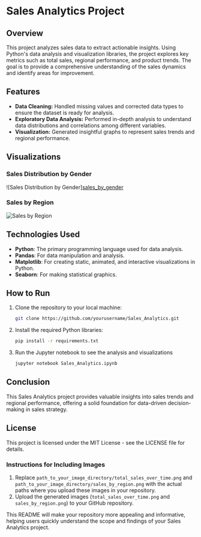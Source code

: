 # Sales Analytics Project

## Overview
This project analyzes sales data to extract actionable insights. Using Python's data analysis and visualization libraries, the project explores key metrics such as total sales, regional performance, and product trends. The goal is to provide a comprehensive understanding of the sales dynamics and identify areas for improvement.

## Features
- **Data Cleaning:** Handled missing values and corrected data types to ensure the dataset is ready for analysis.
- **Exploratory Data Analysis:** Performed in-depth analysis to understand data distributions and correlations among different variables.
- **Visualization:** Generated insightful graphs to represent sales trends and regional performance.

## Visualizations
### Sales Distribution by Gender
![Sales Distribution by Gender][sales_by_gender](https://github.com/user-attachments/assets/7ed44f6f-555a-4163-9381-73c99f4b4e78)


### Sales by Region
![Sales by Region](path_to_your_image_directory/sales_by_region.png)

## Technologies Used
- **Python**: The primary programming language used for data analysis.
- **Pandas**: For data manipulation and analysis.
- **Matplotlib**: For creating static, animated, and interactive visualizations in Python.
- **Seaborn**: For making statistical graphics.

## How to Run
1. Clone the repository to your local machine:
   ```bash
   git clone https://github.com/yourusername/Sales_Analytics.git
   
2. Install the required Python libraries:
   ```bash
   pip install -r requirements.txt
   
3. Run the Jupyter notebook to see the analysis and visualizations
   ```bash
   jupyter notebook Sales_Analytics.ipynb

## Conclusion
This Sales Analytics project provides valuable insights into sales trends and regional performance, offering a solid foundation for data-driven decision-making in sales strategy.

## License

This project is licensed under the MIT License - see the LICENSE file for details.


### Instructions for Including Images
1. Replace `path_to_your_image_directory/total_sales_over_time.png` and `path_to_your_image_directory/sales_by_region.png` with the actual paths where you upload these images in your repository.
2. Upload the generated images (`total_sales_over_time.png` and `sales_by_region.png`) to your GitHub repository.

This README will make your repository more appealing and informative, helping users quickly understand the scope and findings of your Sales Analytics project.


